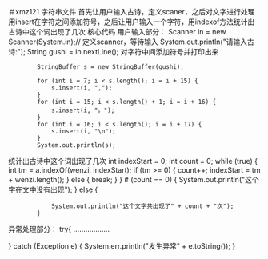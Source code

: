 ＃xmz121               字符串文件
首先让用户输入古诗，定义scaner，之后对文字进行处理用insert在字符之间添加符号，之后让用户输入一个字符，用indexof方法统计出古诗中这个词出现了几次
核心代码
用户输入部分：
Scanner in = new Scanner(System.in);// 定义scanner，等待输入
			System.out.println("请输入古诗:");
			String gushi = in.nextLine();
对字符中间添加符号并打印出来
                        
			StringBuffer s = new StringBuffer(gushi);  

			for (int i = 7; i < s.length(); i = i + 15) {
				s.insert(i, ",");
			}
			for (int i = 15; i < s.length() + 1; i = i + 16) {
				s.insert(i, "。");
			}
			for (int i = 16; i < s.length(); i = i + 17) {
				s.insert(i, "\n");
			}
			System.out.println(s);
 统计出古诗中这个词出现了几次
 int indexStart = 0;
			int count = 0;
			while (true) {
				int tm = a.indexOf(wenzi, indexStart);
				if (tm >= 0) {
					count++;
					indexStart = tm + wenzi.length();
				} else {
					break;
				}
			}
			if (count == 0) {
				System.out.println("这个字在文中没有出现");
			} else {
			
				System.out.println("这个文字共出现了" + count + "次");
			}
 异常处理部分：
 try{
 ………………
 
 }
 catch (Exception e) {
			System.err.println("发生异常" + e.toString());
		}

 
